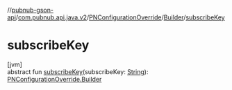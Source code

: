 //[pubnub-gson-api](../../../../index.md)/[com.pubnub.api.java.v2](../../index.md)/[PNConfigurationOverride](../index.md)/[Builder](index.md)/[subscribeKey](subscribe-key.md)

# subscribeKey

[jvm]\
abstract fun [subscribeKey](subscribe-key.md)(subscribeKey: [String](https://kotlinlang.org/api/latest/jvm/stdlib/kotlin/-string/index.html)): [PNConfigurationOverride.Builder](index.md)
